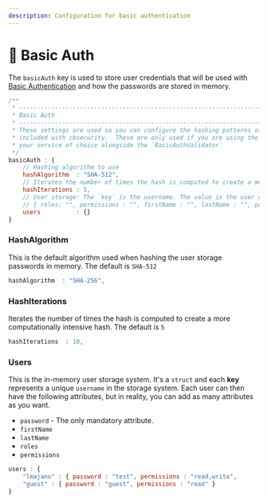 ```yaml
---
description: Configuration for basic authentication
---
```


# 🥸 Basic Auth

The `basicAuth` key is used to store user credentials that will be used with [Basic Authentication](../../usage/basic-authentication.md) and how the passwords are stored in memory.

```javascript
/**
 * --------------------------------------------------------------------------
 * Basic Auth
 * --------------------------------------------------------------------------
 * These settings are used so you can configure the hashing patterns of the user storage
 * included with cbsecurity.  These are only used if you are using the `BasicAuthUserService` as
 * your service of choice alongside the `BasicAuthValidator`
 */
basicAuth : {
	// Hashing algorithm to use
	hashAlgorithm  : "SHA-512",
	// Iterates the number of times the hash is computed to create a more computationally intensive hash.
	hashIterations : 5,
	// User storage: The `key` is the username. The value is the user credentials that can include
	// { roles: "", permissions : "", firstName : "", lastName : "", password : "" }
	users          : {}
}
```

### HashAlgorithm

This is the default algorithm used when hashing the user storage passwords in memory.  The default is `SHA-512`

```javascript
hashAlgorithm  : "SHA-256",
```

### HashIterations

Iterates the number of times the hash is computed to create a more computationally intensive hash.  The default is `5`

```javascript
hashIterations  : 10,
```

### Users

This is the in-memory user storage system.  It's a `struct` and each **key** represents a unique `username` in the storage system.  Each user can then have the following attributes, but in reality, you can add as many attributes as you want.

* `password` - The only mandatory attribute.
* `firstName`
* `lastName`
* `roles`
* `permissions`

```javascript
users : {
    "lmajano" : { password : "test", permissions : "read,write",
    "guest" : { password : "guest", permissions : "read" }
}
```
